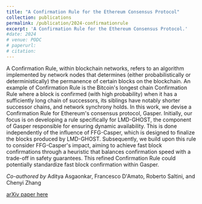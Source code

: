 ```yaml
---
title: "A Confirmation Rule for the Ethereum Consensus Protocol"
collection: publications
permalink: /publication/2024-confirmationrule
excerpt: 'A Confirmation Rule for the Ethereum Consensus Protocol.'
#date: 2024
# venue: PODC
# paperurl: 
# citation: 
---
```


A Confirmation Rule, within blockchain networks, refers to an algorithm implemented by network nodes that determines (either probabilistically or deterministically) the permanence of certain blocks on the blockchain. An example of Confirmation Rule is the Bitcoin's longest chain Confirmation Rule where a block is confirmed (with high probability) when it has a sufficiently long chain of successors, its siblings have notably shorter successor chains, and network synchrony holds. In this work, we devise a Confirmation Rule for Ethereum's consensus protocol, Gasper. Initially, our focus is on developing a rule specifically for LMD-GHOST, the component of Gasper responsible for ensuring dynamic availability. This is done independently of the influence of FFG-Casper, which is designed to finalize the blocks produced by LMD-GHOST. Subsequently, we build upon this rule to consider FFG-Casper's impact, aiming to achieve fast block confirmations through a heuristic that balances confirmation speed with a trade-off in safety guarantees. This refined Confirmation Rule could potentially standardize fast block confirmation within Gasper.

_Co-authored by_ Aditya Asgaonkar, Francesco D'Amato, Roberto Saltini, and Chenyi Zhang

[arXiv paper here](https://arxiv.org/abs/2405.00549) 



